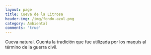 ```yaml
---
layout: page
title: Cueva de la Litrosa
header-img: /img/fondo-azul.png
category: Ambiental
comments: 'true'
---
```



Cueva natural. Cuenta la tradición que fue utilizada por los maquis al término de la guerra civil.
